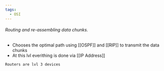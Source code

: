 ```yaml
---
tags:
  - OSI
---
```

###### Routing and re-assembling data chunks.
- Chooses the optimal path using [[OSPF]] and [[RIP]] to transmit the data chunks
- At this lvl everithing is done via [[IP Address]]

``Routers are lvl 3 devices``